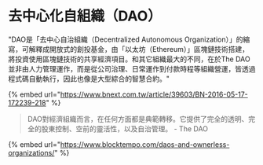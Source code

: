 # 去中心化自組織（DAO）

"DAO是「去中心自治組織（Decentralized Autonomous Organization）」的縮寫，可解釋成開放式的創投基金，由「以太坊（Ethereum）」區塊鏈技術搭建，將投資使用區塊鏈技術的共享經濟項目。和其它組織最大的不同，在於The DAO並非由人力管理運作，而是從公司治理、日常運作到付款時程等組織營運，皆透過程式碼自動執行，因此也像是大型綜合的智慧合約。"

{% embed url="https://www.bnext.com.tw/article/39603/BN-2016-05-17-172239-218" %}

> DAO對經濟組織而言，在任何方面都是典範轉移。它提供了完全的透明、完全的股東控制、空前的靈活性，以及自治管理。 - The DAO

{% embed url="https://www.blocktempo.com/daos-and-ownerless-organizations/" %}



